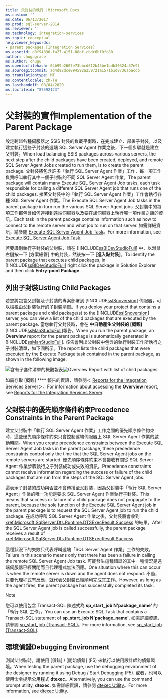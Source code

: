 ```yaml
---
title: 父封裝的執行 |Microsoft Docs
ms.custom: ''
ms.date: 06/13/2017
ms.prod: sql-server-2014
ms.reviewer: ''
ms.technology: integration-services
ms.topic: conceptual
helpviewer_keywords:
- parent packages [Integration Services]
ms.assetid: d8f94830-fa27-4151-88df-cbdc6bf0fc80
author: chugugrace
ms.author: chugu
ms.openlocfilehash: 04b99a2607e73bbcd612b43be1bdb30324a37e9f
ms.sourcegitcommit: ad4d92dce894592a259721a1571b1d8736abacdb
ms.translationtype: MT
ms.contentlocale: zh-TW
ms.lasthandoff: 08/04/2020
ms.locfileid: "87592123"
---
```

# <a name="implementation-of-the-parent-package"></a><span data-ttu-id="41069-102">父封裝的實作</span><span class="sxs-lookup"><span data-stu-id="41069-102">Implementation of the Parent Package</span></span>
  <span data-ttu-id="41069-103">設定跨越各種伺服器之 SSIS 封裝的負載平衡時，在完成建立、部署子封裝，以及建立執行這些子封裝的遠端 SQL Server Agent 作業之後，下一個步驟就是建立父封裝。</span><span class="sxs-lookup"><span data-stu-id="41069-103">When load balancing SSIS packages across various servers, the next step after the child packages have been created, deployed, and remote SQL Server Agent Jobs created to run them, is to create the parent package.</span></span> <span data-ttu-id="41069-104">父封裝將包含許多「執行 SQL Server Agent 作業」工作，每一項工作負責呼叫執行其中一個子封裝的不同 SQL Server Agent 作業。</span><span class="sxs-lookup"><span data-stu-id="41069-104">The parent package will contain many Execute SQL Server Agent Job tasks, each task responsible for calling a different SQL Server Agent job that runs one of the child packages.</span></span> <span data-ttu-id="41069-105">接著父封裝中的「執行 SQL Server Agent 作業」工作會執行各種 SQL Server Agent 作業。</span><span class="sxs-lookup"><span data-stu-id="41069-105">The Execute SQL Server Agent Job tasks in the parent package in turn run the various SQL Server Agent jobs.</span></span> <span data-ttu-id="41069-106">父封裝中的每項工作都包含如何連接到遠端伺服器以及要在該伺服器上執行哪一項作業之類的資訊。</span><span class="sxs-lookup"><span data-stu-id="41069-106">Each task in the parent package contains information such as how to connect to the remote server and what job to run on that server.</span></span> <span data-ttu-id="41069-107">如需詳細資訊，請參閱 [Execute SQL Server Agent Job Task](control-flow/execute-sql-server-agent-job-task.md)。</span><span class="sxs-lookup"><span data-stu-id="41069-107">For more information, see [Execute SQL Server Agent Job Task](control-flow/execute-sql-server-agent-job-task.md).</span></span>  
  
 <span data-ttu-id="41069-108">若要識別執行子封裝的父封裝，請在 [!INCLUDE[ssBIDevStudioFull](../includes/ssbidevstudiofull-md.md)] 中，以滑鼠右鍵按一下 [方案總管] 中的封裝，然後按一下 **[進入點封裝]**。</span><span class="sxs-lookup"><span data-stu-id="41069-108">To identify the parent package that executes child packages, in [!INCLUDE[ssBIDevStudioFull](../includes/ssbidevstudiofull-md.md)] right click the package in Solution Explorer and then click **Entry-point Package**.</span></span>  
  
## <a name="listing-child-packages"></a><span data-ttu-id="41069-109">列出子封裝</span><span class="sxs-lookup"><span data-stu-id="41069-109">Listing Child Packages</span></span>  
 <span data-ttu-id="41069-110">若您將包含父封裝及子封裝的專案部署到 [!INCLUDE[ssISnoversion](../includes/ssisnoversion-md.md)] 伺服器，可以檢視由父封裝執行的子封裝清單。</span><span class="sxs-lookup"><span data-stu-id="41069-110">If you deploy your project that contains a parent package and child package(s) to the [!INCLUDE[ssISnoversion](../includes/ssisnoversion-md.md)] server, you can view a list of the child packages that are executed by the parent package.</span></span> <span data-ttu-id="41069-111">當您執行父封裝時，會在 **中自動產生父封裝的 [概觀]**[!INCLUDE[ssManStudioFull](../includes/ssmanstudiofull-md.md)]報告。</span><span class="sxs-lookup"><span data-stu-id="41069-111">When you run the parent package, an **Overview** report for the parent package is automatically generated in [!INCLUDE[ssManStudioFull](../includes/ssmanstudiofull-md.md)].</span></span> <span data-ttu-id="41069-112">該告會列出父封裝中包含的執行封裝工作所執行之子封裝清單，如下圖所示。</span><span class="sxs-lookup"><span data-stu-id="41069-112">The report lists the child packages that were executed by the Execute Package task contained in the parent package, as shown in the following image.</span></span>  
  
 <span data-ttu-id="41069-113">![含有子套件清單的概觀報表](media/overviewreport-childpackagelisting.png "含有子套件清單的概觀報表")</span><span class="sxs-lookup"><span data-stu-id="41069-113">![Overview Report with list of child packages](media/overviewreport-childpackagelisting.png "Overview Report with list of child packages")</span></span>  
  
 <span data-ttu-id="41069-114">如需存取 [概觀] \*\*\*\* 報告的資訊，請參閱＜ [Reports for the Integration Services Server](../../2014/integration-services/reports-for-the-integration-services-server.md)＞。</span><span class="sxs-lookup"><span data-stu-id="41069-114">For information about accessing the **Overview** report, see [Reports for the Integration Services Server](../../2014/integration-services/reports-for-the-integration-services-server.md).</span></span>  
  
## <a name="precedence-constraints-in-the-parent-package"></a><span data-ttu-id="41069-115">父封裝中的優先順序條件約束</span><span class="sxs-lookup"><span data-stu-id="41069-115">Precedence Constraints in the Parent Package</span></span>  
 <span data-ttu-id="41069-116">建立父封裝中「執行 SQL Server Agent 作業」工作之間的優先順序條件約束時，這些優先順序條件約束只會控制遠端伺服器上 SQL Server Agent 作業的啟動時間。</span><span class="sxs-lookup"><span data-stu-id="41069-116">When you create precedence constraints between the Execute SQL Server Agent Job tasks in the parent package, these precedence constraints control only the time that the SQL Server Agent jobs on the remote servers are started.</span></span> <span data-ttu-id="41069-117">優先順序條件約束不會接收有關從 SQL Server Agent 作業步驟執行之子封裝成功或失敗的資訊。</span><span class="sxs-lookup"><span data-stu-id="41069-117">Precedence constraints cannot receive information regarding the success or failure of the child packages that are run from the steps of the SQL Server Agent jobs.</span></span>  
  
 <span data-ttu-id="41069-118">這表示子封裝的成功與否並不會傳播至父封裝，因為父封裝中「執行 SQL Server Agent」作業的唯一功能是要求 SQL Server Agent 作業執行子封裝。</span><span class="sxs-lookup"><span data-stu-id="41069-118">This means that success or failure of a child package does not propagate to the parent, because the sole function of the Execute SQL Server Agent job in the parent package is to request the SQL Server Agent job to run the child package.</span></span> <span data-ttu-id="41069-119">在成功呼叫 SQL Server Agent 作業之後，父封裝將會收到 <xref:Microsoft.SqlServer.Dts.Runtime.DTSExecResult.Success> 的結果。</span><span class="sxs-lookup"><span data-stu-id="41069-119">After the SQL Server Agent job is called successfully, the parent package receives a result of <xref:Microsoft.SqlServer.Dts.Runtime.DTSExecResult.Success>.</span></span>  
  
 <span data-ttu-id="41069-120">這種狀況下的失敗只代表呼叫遠端「SQL Server Agent 作業」工作的失敗。</span><span class="sxs-lookup"><span data-stu-id="41069-120">Failure in this scenario means only that there has been a failure in calling the remote SQL Server Agent Job task.</span></span> <span data-ttu-id="41069-121">可能發生這種錯誤的其中一種情況是遠端伺服器已經關閉而且代理程式無法回應。</span><span class="sxs-lookup"><span data-stu-id="41069-121">One situation where this can occur is when the remote server is down and the agent does not respond.</span></span> <span data-ttu-id="41069-122">不過，只要代理程式有反應，就代表父封裝已經順利完成其工作。</span><span class="sxs-lookup"><span data-stu-id="41069-122">However, as long as the agent fires, the parent package has successfully completed its task.</span></span>  
  
> [!NOTE]  
>  <span data-ttu-id="41069-123">您可以使用包含 Transact-SQL 陳述式為 **sp_start_job N'package_name'** 的「執行 SQL 工作」。</span><span class="sxs-lookup"><span data-stu-id="41069-123">You can use an Execute SQL Task that contains a Transact-SQL statement of **sp_start_job N'package_name'**.</span></span> <span data-ttu-id="41069-124">如需詳細資訊，請參閱 [sp_start_job &#40;Transact-SQL&#41;](/sql/relational-databases/system-stored-procedures/sp-start-job-transact-sql)。</span><span class="sxs-lookup"><span data-stu-id="41069-124">For more information, see [sp_start_job &#40;Transact-SQL&#41;](/sql/relational-databases/system-stored-procedures/sp-start-job-transact-sql).</span></span>  
  
## <a name="debugging-environment"></a><span data-ttu-id="41069-125">環境偵錯</span><span class="sxs-lookup"><span data-stu-id="41069-125">Debugging Environment</span></span>  
 <span data-ttu-id="41069-126">測試父封裝時，請使用 [偵錯] / [開始偵錯] (F5) 來執行以使用設計師的偵錯環境。</span><span class="sxs-lookup"><span data-stu-id="41069-126">When testing the parent package, use the debugging environment of the designer by running it using Debug / Start Debugging (F5).</span></span> <span data-ttu-id="41069-127">或者，也可以使用命令提示公用程式 **dtexec**。</span><span class="sxs-lookup"><span data-stu-id="41069-127">Alternatively, you can use the command prompt utility, **dtexec**.</span></span> <span data-ttu-id="41069-128">如需詳細資訊，請參閱 [dtexec Utility](packages/dtexec-utility.md)。</span><span class="sxs-lookup"><span data-stu-id="41069-128">For more information, see [dtexec Utility](packages/dtexec-utility.md).</span></span>  
  
  
